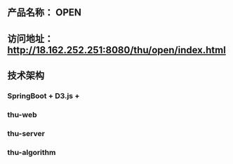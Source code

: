 

## 产品名称： OPEN
## 访问地址： http://18.162.252.251:8080/thu/open/index.html
## 技术架构
### SpringBoot + D3.js +

### thu-web
### thu-server
### thu-algorithm



